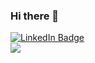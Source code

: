 ### Hi there 👋

<!--
**KyeongJeKim/KyeongJeKim** is a ✨ _special_ ✨ repository because its `README.md` (this file) appears on your GitHub profile.

Here are some ideas to get you started:

- 🔭 I’m currently working on ...
- 🌱 I’m currently learning ...
- 👯 I’m looking to collaborate on ...
- 🤔 I’m looking for help with ...
- 💬 Ask me about ...
- 📫 How to reach me: ...
- 😄 Pronouns: ...
- ⚡ Fun fact: ...
-->

<div id="badges">
  <a href="www.linkedin.com/in/kjkim90">
    <img src="https://img.shields.io/badge/LinkedIn-blue?style=for-the-badge&logo=linkedin&logoColor=white" alt="LinkedIn Badge"/>
  </a>
</div>

<!-- > -->

<div id="header" align="left">
  <a href="www.linkedin.com/in/kjkim90">
    <img src="https://media.giphy.com/media/LWJ7cKyiWPCnVyuAhT/giphy.gif" width=auto/>
<!--   <img src="https://media.giphy.com/media/M9gbBd9nbDrOTu1Mqx/giphy.gif" width=auto/> -->
  </a>
</div>
